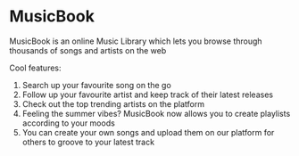 # MusicBook

MusicBook is an online Music Library which lets you browse through thousands of songs and artists on the web <br/>

Cool features:

1. Search up your favourite song on the go <br/>
2. Follow up your favourite artist and keep track of their latest releases <br/>
3. Check out the top trending artists on the platform <br/>
4. Feeling the summer vibes? MusicBook now allows you to create playlists according to your moods <br/>
5. You can create your own songs and upload them on our platform for others to groove to your latest track <br/>
